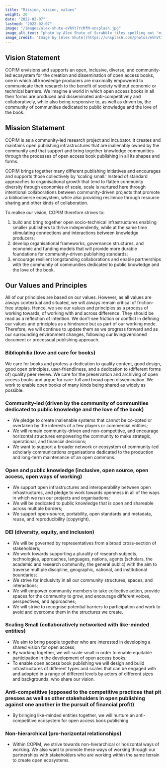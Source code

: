 ```yaml
---
title: "Mission, vision, values"
weight: 20
date: "2022-02-07"
lastmod: "2022-02-07"
image: "/images/alex-shute-eVhVt7YcMfM-unsplash.jpg"
image_alt_text: "photo by Alex Shute of Scrabble tiles spelling out 'mission'"
image_credit: "Image by [Alex Shute](https://unsplash.com/photos/eVhVt7YcMfM) on Unsplash."
---
```


## Vision Statement

COPIM envisions and supports an open, inclusive, diverse, and community-led ecosystem for the creation and dissemination of open access books, one in which all knowledge producers are maximally empowered to communicate their research to the benefit of society without economic or technical barriers. We imagine a world in which open access books in all their forms are produced and disseminated anti-competitively and collaboratively, while also being responsive to, as well as driven by, the community of communities dedicated to public knowledge and the love of the book.

## Mission Statement

COPIM is as a community-led research project and incubator. It creates and maintains open publishing infrastructures that are inalienably owned by the community and that support and bring together knowledge communities through the processes of open access book publishing in all its shapes and forms.

COPIM brings together many different publishing initiatives and encourages and supports those collectively by ‘scaling small.’ Instead of standard approaches to organisational growth that tend to flatten community diversity through economies of scale, scale is nurtured here through intentional collaborations between community-driven projects that promote a bibliodiverse ecosystem, while also providing resilience through resource sharing and other kinds of collaboration.

To realise our vision, COPIM therefore strives to:
1.	build and bring together open socio-technical infrastructures enabling smaller publishers to thrive independently, while at the same time stimulating connections and interactions between knowledge producers;
2.	develop organisational frameworks, governance structures, and economic and funding models that will provide more durable foundations for community-driven publishing standards;
3.	encourage resilient longstanding collaborations and enable partnerships with the community of communities dedicated to public knowledge and the love of the book.

## Our Values and Principles

All of our principles are based on our values. However, as all values are always contextual and situated, we will always remain critical of friction-free utopias. Hence, we see our values and principles as a process of working towards, of working with and across difference. They should be read as a reflection of intention. We don’t see friction or conflict in defining our values and principles as a hindrance but as part of our working mode. Therefore, we will continue to update them as we progress forward and as our surrounding environment changes, following our living/versioned document or processual publishing approach.

### Bibliophilia (love and care for books)

We care for books and profess a dedication to quality content, good design, good open principles, user-friendliness, and a dedication to (different forms of) quality peer review. We care for the preservation and archiving of open access books and argue for care-full and broad open dissemination. We work to enable open books of many kinds being shared as widely as possible.

### Community-led (driven by the community of communities dedicated to public knowledge and the love of the book)

*	We pledge to create inalienable systems that cannot be co-opted or overtaken by the interests of a few players or commercial entities;
*	We will remain community-driven and non-competitive, and encourage horizontal structures empowering the community to make strategic, operational, and financial decisions;
*	We want to support a broader network or ecosystem of community-led scholarly communications organisations dedicated to the production and long-term maintenance of an open commons.

### Open and public knowledge (inclusive, open source, open access, open ways of working)

*	We support open infrastructures and interoperability between open infrastructures, and pledge to work towards openness in all of the ways in which we run our projects and organisations;
*	We will be dedicated to public knowledge that is open and shareable across multiple borders;
*	We support open-source, portability, open standards and metadata, reuse, and reproducibility (copyright).

### DEI (diversity, equity, and inclusion)

*	We will be governed by representatives from a broad cross-section of stakeholders;
*	We work towards supporting a plurality of research subjects, technologies, approaches, languages, nations, agents (scholars, the academic and research community, the general public) with the aim to traverse multiple discipline, geographic, national, and institutional boundaries;
*	We strive for inclusivity in all our community structures, spaces, and interactions;
*	We will empower community members to take collective action, provide spaces for the community to grow, and encourage different voices, perspectives, and approaches;
*	We will strive to recognise potential barriers to participation and work to avoid and overcome them in the structures we create.

### Scaling Small (collaboratively networked with like-minded entities)

*	We aim to bring people together who are interested in developing a shared vision for open access;
*	By working together, we will scale small in order to enable equitable participation in the development of open access books;
*	To enable open access book publishing we will design and build infrastructures of different types and scales that can be engaged with and adopted in a range of different levels by actors of different sizes and backgrounds, who share our vision.

### Anti-competitive (opposed to the competitive practices that pit presses as well as other stakeholders in open publishing against one another in the pursuit of financial profit)

*	By bringing like-minded entities together, we will nurture an anti-competitive ecosystem for open access book publishing.

### Non-hierarchical (pro-horizontal relationships)

*	Within COPIM, we strive towards non-hierarchical or horizontal ways of working. We also want to promote these ways of working through our partnerships with stakeholders who are working within the same terrain to create open ecosystems.
